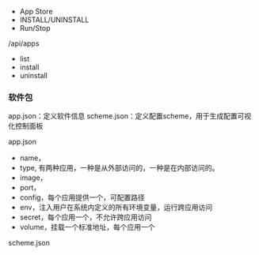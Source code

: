 
- App Store
- INSTALL/UNINSTALL
- Run/Stop

/api/apps
- list
- install
- uninstall

### 软件包
app.json：定义软件信息
scheme.json：定义配置scheme，用于生成配置可视化控制面板

app.json
* name，
* type, 有两种应用，一种是从外部访问的，一种是在内部访问的。
* image，
* port，
* config，每个应用提供一个，可配置路径
* env，注入用户在系统内定义的所有环境变量，运行跨应用访问
* secret，每个应用一个，不允许跨应用访问
* volume，挂载一个标准地址，每个应用一个

scheme.json
